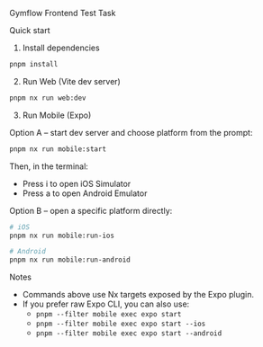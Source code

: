 Gymflow Frontend Test Task

Quick start

1. Install dependencies

```bash
pnpm install
```

2. Run Web (Vite dev server)

```bash
pnpm nx run web:dev
```

3. Run Mobile (Expo)

Option A – start dev server and choose platform from the prompt:

```bash
pnpm nx run mobile:start
```

Then, in the terminal:

- Press i to open iOS Simulator
- Press a to open Android Emulator

Option B – open a specific platform directly:

```bash
# iOS
pnpm nx run mobile:run-ios

# Android
pnpm nx run mobile:run-android
```

Notes

- Commands above use Nx targets exposed by the Expo plugin.
- If you prefer raw Expo CLI, you can also use:
  - `pnpm --filter mobile exec expo start`
  - `pnpm --filter mobile exec expo start --ios`
  - `pnpm --filter mobile exec expo start --android`
